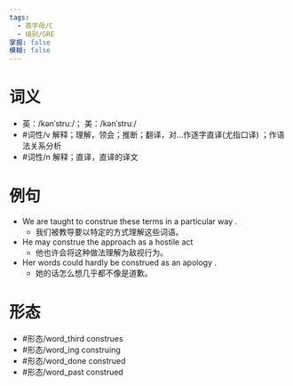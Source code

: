 ```yaml
---
tags:
  - 首字母/C
  - 级别/GRE
掌握: false
模糊: false
---
```

# 词义
- 英：/kənˈstruː/； 美：/kənˈstruː/
- #词性/v  解释；理解，领会；推断；翻译，对…作逐字直译(尤指口译) ；作语法关系分析
- #词性/n  解释；直译，直译的译文
# 例句
- We are taught to construe these terms in a particular way .
	- 我们被教导要以特定的方式理解这些词语。
- He may construe the approach as a hostile act
	- 他也许会将这种做法理解为敌视行为。
- Her words could hardly be construed as an apology .
	- 她的话怎么想几乎都不像是道歉。
# 形态
- #形态/word_third construes
- #形态/word_ing construing
- #形态/word_done construed
- #形态/word_past construed
